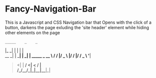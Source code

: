 # Fancy-Navigation-Bar
This is a Javascript and CSS Navigation bar that Opens with the click of a button, darkens the page exluding the 'site header' element while hiding other elements on the page 


    _____    _    _             
   |_   _|  | |  | |            
__  _| | ___| | _| | _____ _ __ 
\ \/ / |/ _ \ |/ / |/ / _ \ '__|
 >  <| |  __/   <|   <  __/ |   
/_/\_\_/\___|_|\_\_|\_\___|_|   
                              
